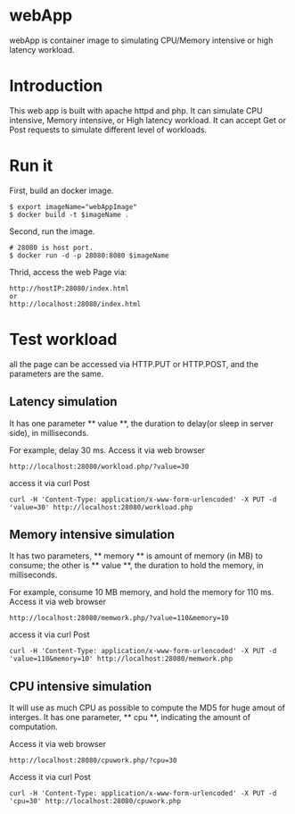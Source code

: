 # webApp #
webApp is container image to simulating CPU/Memory intensive or high latency workload.

# Introduction #
This web app is built with apache httpd and php. It can simulate  CPU intensive, Memory intensive, or High latency workload.
It can accept Get or Post requests to simulate different level of workloads.

# Run it #
First, build an docker image.
```console
$ export imageName="webAppImage"
$ docker build -t $imageName .
```

Second, run the image.
```console
# 28080 is host port.
$ docker run -d -p 28080:8080 $imageName
```

Thrid, access the web Page via:
```console
http://hostIP:28080/index.html
or
http://localhost:28080/index.html
```

# Test workload #

all the page can be accessed via HTTP.PUT or HTTP.POST, and the parameters are the same.

## Latency simulation ##
It has one parameter ** value **, the duration to delay(or sleep in server side), in milliseconds.

For example, delay 30 ms. Access it via web browser
```console
http://localhost:28080/workload.php/?value=30
```
access it via curl Post
```console
curl -H 'Content-Type: application/x-www-form-urlencoded' -X PUT -d 'value=30' http://localhost:28080/workload.php
```

## Memory intensive simulation ##
It has two parameters, ** memory ** is amount of memory (in MB) to consume; the other is ** value **, the duration to hold the 
memory, in milliseconds.

For example, consume 10 MB memory, and hold the memory for 110 ms.
Access it via web browser
```console
http://localhost:28080/memwork.php/?value=110&memory=10
```
access it via curl Post
```console
curl -H 'Content-Type: application/x-www-form-urlencoded' -X PUT -d 'value=110&memory=10' http://localhost:28080/memwork.php
```

## CPU intensive simulation ##
It will use as much CPU as possible to compute the MD5 for huge amout of interges. It has one parameter, ** cpu **, indicating the amount of computation.

Access it via web browser
```console
http://localhost:28080/cpuwork.php/?cpu=30
```
Access it via curl Post
```console
curl -H 'Content-Type: application/x-www-form-urlencoded' -X PUT -d 'cpu=30' http://localhost:28080/cpuwork.php
```
